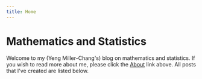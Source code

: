 ```yaml
---
title: Home
---
```


# Mathematics and Statistics

Welcome to my (Yeng Miller-Chang's) blog on mathematics and statistics. If you wish to read more about me, please click the [About](/about/) link above. All posts that I've created are listed below.
